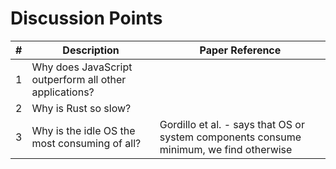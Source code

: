 # Discussion Points

| #   | Description                                      | Paper Reference                                           |
|-----|--------------------------------------------------|----------------------------------------------------------|
| 1   | Why does JavaScript outperform all other applications? |                                                          |
| 2   | Why is Rust so slow?                             |                                                          |
| 3   | Why is the idle OS the most consuming of all?    | Gordillo et al. - says that OS or system components consume minimum, we find otherwise |
